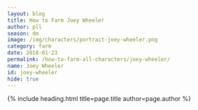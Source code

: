 ```yaml
---
layout: blog
title: How to Farm Joey Wheeler
author: pll
season: dm
image: /img/characters/portrait-joey-wheeler.png
category: farm
date: 2018-01-23
permalink: /how-to-farm-all-characters/joey-wheeler/
name: Joey Wheeler
id: joey-wheeler
hide: true
---
```


{% include heading.html title=page.title author=page.author %}